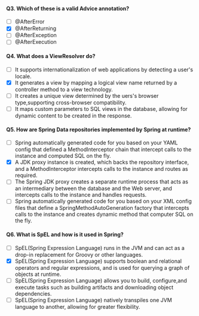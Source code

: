 #### Q3. Which of these is a valid Advice annotation?

- [ ] @AfterError
- [x] @AfterReturning
- [ ] @AfterException
- [ ] @AfterExecution

#### Q4. What does a ViewResolver do?

- [ ] It supports internationalization of web applications by detecting a user's locale.
- [x] It generates a view by mapping a logical view name returned by a controller method to a view technology.
- [ ] It creates a unique view determined by the uers's browser type,supporting cross-browser compatibility.
- [ ] It maps custom parameters to SQL views in the database, allowing for dynamic content to be created in the response.

#### Q5. How are Spring Data repositories implemented by Spring at runtime?

- [ ] Spring automatically generated code for you based on your YAML config that defined a MethodInterceptor chain that intercept calls to the instance and computed SQL on the fly.
- [x] A JDK proxy instance is created, which backs the repository interface, and a MethodInterceptor intercepts calls to the instance and routes as required.
- [ ] The Spring JDK proxy creates a separate runtime process that acts as an intermediary between the database and the Web server, and intercepts calls to the instance and handles requests.
- [ ] Spring automatically generated code for you based on your XML config files that define a SpringMethodAutoGeneration factory that intercepts calls to the instance and creates dynamic method that computer SQL on the fly.

#### Q6. What is SpEL and how is it used in Spring?

- [ ] SpEL(Spring Expression Language) runs in the JVM and can act as a drop-in replacement for Groovy or other languages.
- [x] SpEL(Spring Expression Language) supports boolean and relational operators and regular expressions, and is used for querying a graph of objects at runtime.
- [ ] SpEL(Spring Expression Language) allows you to build, configure,and execute tasks such as building artifacts and downloading object dependencies.
- [ ] SpEL(Spring Expression Language) natively transpiles one JVM language to another, allowing for greater flexibility.
